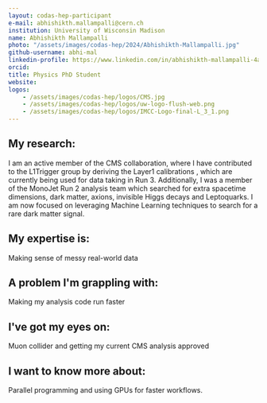 ```yaml
---
layout: codas-hep-participant
e-mail: abhishikth.mallampalli@cern.ch
institution: University of Wisconsin Madison
name: Abhishikth Mallampalli
photo: "/assets/images/codas-hep/2024/Abhishikth-Mallampalli.jpg"
github-username: abhi-mal
linkedin-profile: https://www.linkedin.com/in/abhishikth-mallampalli-4a6643128/
orcid:
title: Physics PhD Student
website:
logos:
    - /assets/images/codas-hep/logos/CMS.jpg
    - /assets/images/codas-hep/logos/uw-logo-flush-web.png
    - /assets/images/codas-hep/logos/IMCC-Logo-final-L_3_1.png
---
```


## My research:
I am an active member of the CMS collaboration, where I have contributed to the L1Trigger group by deriving the Layer1 calibrations , which are currently being used for data taking in Run 3.  Additionally, I was a member of the MonoJet Run 2 analysis team which searched for extra spacetime dimensions, dark matter, axions, invisible Higgs decays and Leptoquarks. I am now focused on leveraging Machine Learning techniques to search for a rare dark matter signal.

## My expertise is:
Making sense of messy real-world data

## A problem I'm grappling with:
Making my analysis code run faster

## I've got my eyes on:
Muon collider and getting my current CMS analysis approved

## I want to know more about:
Parallel programming and using GPUs for faster workflows.
